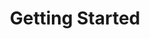 ---
title: Getting Started
excerpt: Set up the welcome page for your API to help users make their first call.
api_config: getting-started
hidden: true
icon: icon-book1
---